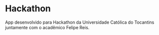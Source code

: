# Hackathon
App desenvolvido para Hackathon da Universidade Católica do Tocantins juntamente com o acadêmico Felipe Reis.

